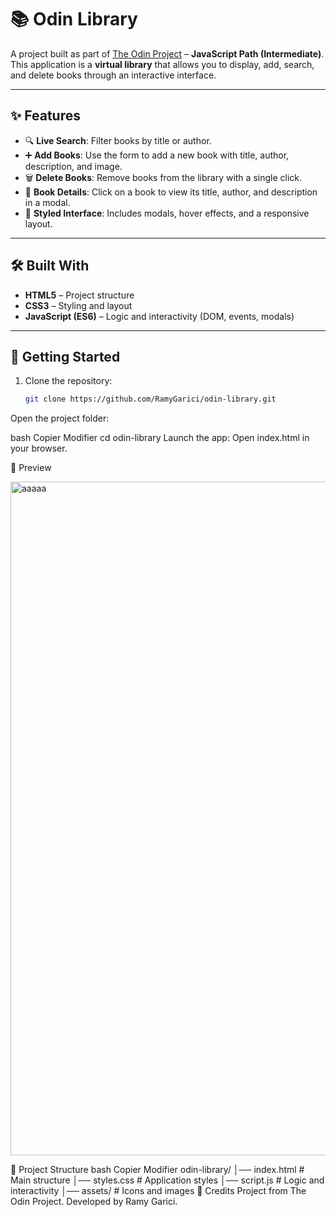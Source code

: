 # 📚 Odin Library

A project built as part of [The Odin Project](https://www.theodinproject.com/) – **JavaScript Path (Intermediate)**.  
This application is a **virtual library** that allows you to display, add, search, and delete books through an interactive interface.

---

## ✨ Features

- 🔍 **Live Search**: Filter books by title or author.  
- ➕ **Add Books**: Use the form to add a new book with title, author, description, and image.  
- 🗑️ **Delete Books**: Remove books from the library with a single click.  
- 📖 **Book Details**: Click on a book to view its title, author, and description in a modal.  
- 🎨 **Styled Interface**: Includes modals, hover effects, and a responsive layout.  

---

## 🛠️ Built With

- **HTML5** – Project structure  
- **CSS3** – Styling and layout  
- **JavaScript (ES6)** – Logic and interactivity (DOM, events, modals)  

---

## 🚀 Getting Started

1. Clone the repository:
   ```bash
   git clone https://github.com/RamyGarici/odin-library.git
Open the project folder:

bash
Copier
Modifier
cd odin-library
Launch the app:
Open index.html in your browser.

📸 Preview

<img width="1918" height="1078" alt="aaaaa" src="https://github.com/user-attachments/assets/54cad710-a843-4fc6-836f-43e900da0aa9" />



📂 Project Structure
bash
Copier
Modifier
odin-library/
│── index.html       # Main structure
│── styles.css       # Application styles
│── script.js        # Logic and interactivity
│── assets/          # Icons and images
🙌 Credits
Project from The Odin Project.
Developed by Ramy Garici.
